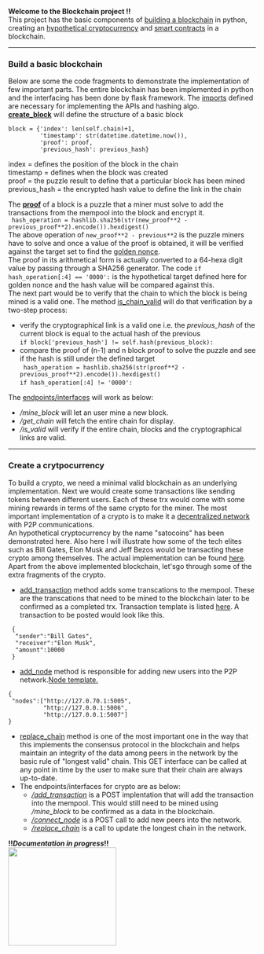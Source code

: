 **Welcome to the Blockchain project !!**  
This project has the basic components of [building a blockchain](https://github.com/Sarthak99/Python/blob/master/Blockchain/blockchain.py)  in python, creating an [hypothetical cryptocurrency](https://github.com/Sarthak99/Python/blob/master/Blockchain/satocoins.py) and [smart contracts]() in a blockchain.

***

### Build a basic blockchain
Below are some the code fragments to demonstrate the implementation of few important parts. The entire blockchain has been implemented in python and the interfacing has been done by flask framework. The [imports](https://github.com/Sarthak99/Python/blob/f98622e1be38546e80cc77894106311cb7f2af9f/Blockchain/blockchain.py#L6-L9) defined are necessary for implementing the APIs and hashing algo.  
[**create_block**](https://github.com/Sarthak99/Python/blob/b502d6c0ccdaba3cbabb81c9db9d59248ba0af22/Blockchain/blockchain.py#L36-L39) will define the structure of a basic block
```
block = {'index': len(self.chain)+1,
         'timestamp': str(datetime.datetime.now()),
         'proof': proof,
         'previous_hash': previous_hash}
```  
index = defines the position of the block in the chain  
timestamp = defines when the block was created  
proof = the puzzle result to define that a particular block has been mined  
previous_hash = the encrypted hash value to define the link in the chain  

The [**proof**](https://github.com/Sarthak99/Python/blob/b502d6c0ccdaba3cbabb81c9db9d59248ba0af22/Blockchain/blockchain.py#L51)  of a block is a puzzle that a miner must solve to add the transactions from the mempool into the block and encrypt it.  
```  hash_operation = hashlib.sha256(str(new_proof**2 - previous_proof**2).encode()).hexdigest()  ```  
The above operation of ```new_proof**2 - previous**2``` is the puzzle miners have to solve and once a value of the proof is obtained, it will be verified against the target set to find the [golden nonce](https://www.blockchain-council.org/blockchain/what-is-a-golden-nonce-and-what-is-its-usage-in-blockchain/).  
The proof in its arithmetical form is actually converted to a 64-hexa digit value by passing through a SHA256 generator. The code ```if hash_operation[:4] == '0000':``` is the hypothetical target defined here for golden nonce and the hash value will be compared against this.  
The next part would be to verify that the chain to which the block is being mined is a valid one. The method [is_chain_valid](https://github.com/Sarthak99/Python/blob/b502d6c0ccdaba3cbabb81c9db9d59248ba0af22/Blockchain/blockchain.py#L64-L78) will do that verification by a two-step process:  
* verify the cryptographical link is a valid one i.e. the _previous_hash_ of the current block is equal to the actual hash of the previous  
```if block['previous_hash'] != self.hash(previous_block):```  
* compare the proof of (n-1) and n block proof to solve the puzzle and see if the hash is still under the defined target  
``` hash_operation = hashlib.sha256(str(proof**2 - previous_proof**2).encode()).hexdigest()```  
``` if hash_operation[:4] != '0000': ```  

The [endpoints/interfaces](https://github.com/Sarthak99/Python/blob/f98622e1be38546e80cc77894106311cb7f2af9f/Blockchain/blockchain.py#L91-L120) will work as below:  
* _/mine_block_ will let an user mine a new block.  
* _/get_chain_ will fetch the entire chain for display.  
* _/is_valid_ will verify if the entire chain, blocks and the cryptographical links are valid.
***  

### Create a crytpocurrency
To build a crypto, we need a minimal valid blockchain as an underlying implementation. Next we would create some transactions like sending tokens between different users. Each of these trx would come with some mining rewards in terms of the same crypto for the miner. The most important implementation of a crypto is to make it a [decentralized network](https://en.wikipedia.org/wiki/Decentralization) with P2P communications.  
An hypothetical cryptocurrency by the name "satocoins" has been demonstrated here. Also here I will illustrate how some of the tech elites such as Bill Gates, Elon Musk and Jeff Bezos would be transacting these crypto among themselves. The actual implementation can be found [here](https://github.com/Sarthak99/Python/blob/master/Blockchain/satocoins.py).  Apart from the above implemented blockchain, let'sgo through some of the extra fragments of the crypto.  
* [add_transaction](https://github.com/Sarthak99/Python/blob/0c0dc85b1a1501c4a838d732ce8cca660fdcb689/Blockchain/satocoins.py#L90-L98) method adds some transcations to the mempool. These are the transcations that need to be mined to the blockchain later to be confirmed as a completed trx. Transaction template is listed [here](https://github.com/Sarthak99/Python/blob/master/Blockchain/templates/transaction_template.json).  A transaction to be posted would look like this.   
``` 
 {  
  "sender":"Bill Gates",  
  "receiver":"Elon Musk",  
  "amount":10000  
 }  
```  
* [add_node](https://github.com/Sarthak99/Python/blob/0c0dc85b1a1501c4a838d732ce8cca660fdcb689/Blockchain/satocoins.py#L100-L103) method is responsible for adding new users into the P2P network.[Node template.](https://github.com/Sarthak99/Python/blob/master/Blockchain/templates/nodes_template.json)  
```
{  
 "nodes":["http://127.0.70.1:5005",  
          "http://127.0.0.1:5006",  
          "http://127.0.0.1:5007"]  
}
```
* [replace_chain](https://github.com/Sarthak99/Python/blob/0c0dc85b1a1501c4a838d732ce8cca660fdcb689/Blockchain/satocoins.py#L105-L127) method is one of the most important one in the way that this implements the consensus protocol in the blockchain and helps maintain an integrity of the data among peers in the network by the basic rule of "longest valid" chain. This GET interface can be called at any point in time by the user to make sure that their chain are always up-to-date.  
* The endpoints/interfaces for crypto are as below:
  * [_/add_transaction_](https://github.com/Sarthak99/Python/blob/0c0dc85b1a1501c4a838d732ce8cca660fdcb689/Blockchain/satocoins.py#L167-L177) is a POST implentation that will add the transaction into the mempool. This would still need to be mined using _/mine_block_ to be confirmed as a data in the blockchain.
  * [_/connect_node_](https://github.com/Sarthak99/Python/blob/0c0dc85b1a1501c4a838d732ce8cca660fdcb689/Blockchain/satocoins.py#L194-L204) is a POST call to add new peers into the network.
  * [_/replace_chain_](https://github.com/Sarthak99/Python/blob/0c0dc85b1a1501c4a838d732ce8cca660fdcb689/Blockchain/satocoins.py#L206-L215) is a call to update the longest chain in the network.  
 





**!!_Documentation in progress_!!**   
<img src = "http://horticulture.tg.nic.in/img/work-in-progress-wip.jpg" width=220 height=200>
